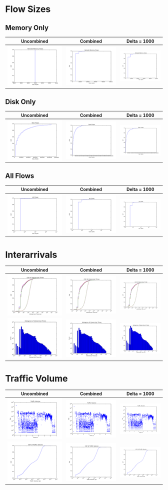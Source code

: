 Flow Sizes
==========

Memory Only
-----------

Uncombined                            | Combined                                      |Delta = 1000
--------------------------------------|-----------------------------------------------|----------------------------------------------------------
![Memory Only](./memflowsizes_cdf.png)|![Memory Only](./combined_memflowsizes_cdf.png)|![Memory Only](./delta1000_memflowsizes_cdf.png)

Disk Only
---------

Uncombined                            | Combined                                      |Delta = 1000
--------------------------------------|-----------------------------------------------|----------------------------------------------------------
![Disk Only](./diskflowsizes_cdf.png) |![Disk Only](./combined_diskflowsizes_cdf.png) |![Disk Only](./delta1000_diskflowsizes_cdf.png)

All Flows
---------

Uncombined                            | Combined                                      |Delta = 1000
--------------------------------------|-----------------------------------------------|----------------------------------------------------------
![All](./allflowsizes_cdf.png)        |![All](./combined_allflowsizes_cdf.png)        |![All](./delta1000_allflowsizes_cdf.png)

Interarrivals
=============

Uncombined                                                            | Combined                                                                       |Delta = 1000
----------------------------------------------------------------------|--------------------------------------------------------------------------------|----------------------------------------------------------
![Interarrival CDF Per Source](./comparefit_cdf_src_interarrivals.png)| ![Interarrival CDF Per Source](./combined_comparefit_cdf_src_interarrivals.png)|![Interarrival CDF Per Source](./delta1000_comparefit_cdf_src_interarrivals.png)
![PDF of Interarrival Times](./pdf_src_interarrivals.png)             | ![PDF of Interarrival Times](./combined_pdf_src_interarrivals.png)             |![PDF of Interarrival Times](./delta1000_pdf_src_interarrivals.png)             

Traffic Volume
==============

Uncombined                                          | Combined                                                      |Delta = 1000
----------------------------------------------------|---------------------------------------------------------------|----------------------------------------------------------
![Traffic Volume in 1ms measurement increments](./trafficvolume.png)      | ![Traffic Volume in 1ms measurement increments](./combined_trafficvolume.png)|![Traffic Volume in 1ms measurement increments](./delta1000_trafficvolume.png)
![Traffic Volume in 1ms measurement increments](./cdf_trafficvolume.png)  | ![Traffic Volume in 1ms measurement increments](./combined_cdf_trafficvolume.png)|![Traffic Volume in 1ms measurement increments](./delta1000_cdf_trafficvolume.png)

